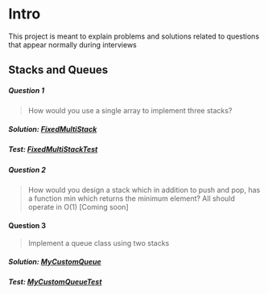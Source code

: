 # Intro
This project is meant to explain problems and solutions related to questions that appear normally during interviews


## Stacks and Queues
##### Question 1
>How would you use a single array to implement three stacks?
##### Solution: [FixedMultiStack](/src/main/java/StacksandQueues/FixedMultiStack.java)
##### Test: [FixedMultiStackTest](/src/test/java/StacksandQueues/FixedMultiStackTest.java)

##### Question 2
>How would you design a stack  which in addition to push and pop, has a function min which returns the minimum element? All should operate in O(1)
[Coming soon]

#### Question 3
>Implement a queue class using two stacks
##### Solution: [MyCustomQueue](/src/main/java/StacksandQueues/MyCustomQueue.java)
##### Test: [MyCustomQueueTest](/src/test/java/StacksandQueues/MyCustomQueueTest.java)
